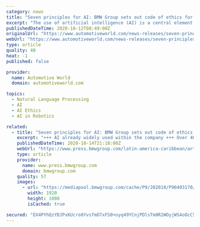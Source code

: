```yaml
---
category: news
title: "Seven principles for AI: BMW Group sets out code of ethics for the use of artificial intelligence"
excerpt: "The use of artificial intelligence (AI) is a central element of the digital transformation process at the BMW Group. The BMW Group already uses AI throughout the value chain to generate added value for customers,"
publishedDateTime: 2020-10-12T08:49:00Z
originalUrl: "https://www.automotiveworld.com/news-releases/seven-principles-for-ai-bmw-group-sets-out-code-of-ethics-for-the-use-of-artificial-intelligence/"
webUrl: "https://www.automotiveworld.com/news-releases/seven-principles-for-ai-bmw-group-sets-out-code-of-ethics-for-the-use-of-artificial-intelligence/"
type: article
quality: 40
heat: -1
published: false

provider:
  name: Automotive World
  domain: automotiveworld.com

topics:
  - Natural Language Processing
  - AI
  - AI Ethics
  - AI in Robotics

related:
  - title: "Seven principles for AI: BMW Group sets out code of ethics for the use of artificial intelligence."
    excerpt: "+++ AI already widely used within the company +++ Over 400 use cases throughout the value chain +++ Code of ethics underpins the increased use of AI technologies +++ Login My.PressClub. Login. Login Remember login Forgotten password ..."
    publishedDateTime: 2020-10-14T21:18:00Z
    webUrl: "https://www.press.bmwgroup.com/latin-america-caribbean/article/detail/T0318747EN/seven-principles-for-ai:-bmw-group-sets-out-code-of-ethics-for-the-use-of-artificial-intelligence?language=en"
    type: article
    provider:
      name: www.press.bmwgroup.com
      domain: bmwgroup.com
    quality: 57
    images:
      - url: "https://mediapool.bmwgroup.com/cache/P9/202010/P90403170/P90403170-artificial-intelligence--bmw-group-1920px.jpg"
        width: 1920
        height: 1080
        isCached: true

secured: "EX4PYhQzYDJPxKUcro8YvsfmD7xFS0+oyq49YCnjPDlsTm8R2WOyjWS4oOcCS4SPl+gldeZoHTDfkf1eRALjCHPr7lG5EJiLh0AQgXtWv0BIk3CoLFrsHYp3hLpH/mz3MnOTpPaB4hf1Dkuhy0cPDpAir/IYBXsS9/2GpvjApgqzuBGAwLuvn80kYB39pKF3Bzign8GM0EIzN8GOv86zFt2izWoVwtSJdC+9pRecCXwHJisY7XOHFacAB0YbkmCl3vt24uF0ILAha19g2ryd7YiDHYr1bZi/u3ohbciD5z2DeTaznugpyjmNVLZ/DEahdRrRnmG77pdzC3BJ1+JNxsa5McHFKOXpme2l3FxJ9ig=;zjj7+hOl1RoH+C5fH+DHPQ=="
---
```


